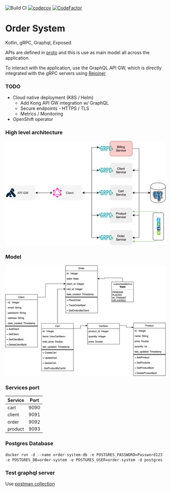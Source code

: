 ![Build CI](https://github.com/adetalhouet/order-system/workflows/Build%20CI/badge.svg?branch=master)
[![codecov](https://codecov.io/gh/adetalhouet/order-system/branch/master/graph/badge.svg)](https://codecov.io/gh/adetalhouet/order-system)
[![CodeFactor](https://www.codefactor.io/repository/github/adetalhouet/order-system/badge)](https://www.codefactor.io/repository/github/adetalhouet/order-system)

Order System
=
Kotlin, gRPC, Graphql, Exposed

APIs are defined in [proto](https://github.com/adetalhouet/order-system/raw/master/api/src/main/proto) and this is use as main model all across the application.

To interact with the application, use the GraphQL API GW, which is directly integrated with the gRPC servers using [Rejoiner](https://github.com/google/rejoiner)

### TODO
- Cloud native deployment (K8S / Helm)
  - Add Kong API GW integration w/ GraphQL
  - Secure endpoints - HTTPS / TLS
  - Metrics / Monitoring
- OpenShift operator

### High level architecture
![architecture](https://github.com/adetalhouet/order-system/raw/master/docs/src/docs/resources/high-level-arch.png)

### Model
![architecture](https://github.com/adetalhouet/order-system/raw/master/docs/src/docs/resources/model.png)

### Services port

| Service | Port |
|---------|:----:|
| cart    | 9090 |
| client  | 9091 |
| order   | 9092 |
| product | 9093 |

### Postgres Database
```
docker run -d --name order-system-db -e POSTGRES_PASSWORD=Password123 -e POSTGRES_DB=order-system -e POSTGRES_USER=order-system -d postgres
```

### Test graphql server
Use [postman collection](https://github.com/adetalhouet/order-system/raw/master/Order-System.postman_collection.json)
